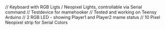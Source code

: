 // Keyboard with RGB Ligts / Neopixel Lights, controllable via Serial command
// Testdevice for mamehooker 
// Tested and working on Teensy Arduino 
// 2 RGB LED - showing Player1 and Player2 mame status
// 10 Pixel Neopixel strip for Serial Colors
